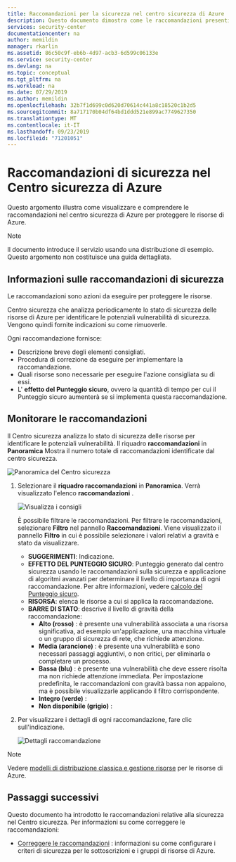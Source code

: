 ```yaml
---
title: Raccomandazioni per la sicurezza nel centro sicurezza di Azure | Microsoft Docs
description: Questo documento dimostra come le raccomandazioni presenti nel Centro sicurezza di Azure facilitino la protezione delle risorse di Azure e garantiscano la conformità ai criteri di sicurezza.
services: security-center
documentationcenter: na
author: memildin
manager: rkarlin
ms.assetid: 86c50c9f-eb6b-4d97-acb3-6d599c06133e
ms.service: security-center
ms.devlang: na
ms.topic: conceptual
ms.tgt_pltfrm: na
ms.workload: na
ms.date: 07/29/2019
ms.author: memildin
ms.openlocfilehash: 32b7f1d699c0d620d70614c441a8c18520c1b2d5
ms.sourcegitcommit: 8a717170b04df64bd1ddd521e899ac7749627350
ms.translationtype: MT
ms.contentlocale: it-IT
ms.lasthandoff: 09/23/2019
ms.locfileid: "71201051"
---
```

# <a name="security-recommendations-in-azure-security-center"></a>Raccomandazioni di sicurezza nel Centro sicurezza di Azure 
Questo argomento illustra come visualizzare e comprendere le raccomandazioni nel centro sicurezza di Azure per proteggere le risorse di Azure.

> [!NOTE]
> Il documento introduce il servizio usando una distribuzione di esempio.  Questo argomento non costituisce una guida dettagliata.
>

## <a name="what-are-security-recommendations"></a>Informazioni sulle raccomandazioni di sicurezza

Le raccomandazioni sono azioni da eseguire per proteggere le risorse.

Centro sicurezza che analizza periodicamente lo stato di sicurezza delle risorse di Azure per identificare le potenziali vulnerabilità di sicurezza. Vengono quindi fornite indicazioni su come rimuoverle.

Ogni raccomandazione fornisce:

- Descrizione breve degli elementi consigliati.
- Procedura di correzione da eseguire per implementare la raccomandazione. <!-- In some cases, one-click remediation is available. -->
- Quali risorse sono necessarie per eseguire l'azione consigliata su di essi.
- L' **effetto del Punteggio sicuro**, ovvero la quantità di tempo per cui il Punteggio sicuro aumenterà se si implementa questa raccomandazione.

## Monitorare le raccomandazioni<a name="monitor-recommendations"></a>

Il Centro sicurezza analizza lo stato di sicurezza delle risorse per identificare le potenziali vulnerabilità. Il riquadro **raccomandazioni** in **Panoramica** Mostra il numero totale di raccomandazioni identificate dal centro sicurezza.

![Panoramica del Centro sicurezza](./media/security-center-recommendations/asc-overview.png)

1. Selezionare il **riquadro raccomandazioni** in **Panoramica**. Verrà visualizzato l'elenco **raccomandazioni** .

      ![Visualizza i consigli](./media/security-center-recommendations/view-recommendations.png)

    È possibile filtrare le raccomandazioni. Per filtrare le raccomandazioni, selezionare **Filtro** nel pannello **Raccomandazioni**. Viene visualizzato il pannello **Filtro** in cui è possibile selezionare i valori relativi a gravità e stato da visualizzare.

   * **SUGGERIMENTI**: Indicazione.
   * **EFFETTO DEL PUNTEGGIO SICURO**: Punteggio generato dal centro sicurezza usando le raccomandazioni sulla sicurezza e applicazione di algoritmi avanzati per determinare il livello di importanza di ogni raccomandazione. Per altre informazioni, vedere [calcolo del Punteggio sicuro](security-center-secure-score.md#secure-score-calculation).
   * **RISORSA**: elenca le risorse a cui si applica la raccomandazione.
   * **BARRE DI STATO**:  descrive il livello di gravità della raccomandazione:
       * **Alto (rosso)** : è presente una vulnerabilità associata a una risorsa significativa, ad esempio un'applicazione, una macchina virtuale o un gruppo di sicurezza di rete, che richiede attenzione.
       * **Media (arancione)** : è presente una vulnerabilità e sono necessari passaggi aggiuntivi, o non critici, per eliminarla o completare un processo.
       * **Bassa (blu)** : è presente una vulnerabilità che deve essere risolta ma non richiede attenzione immediata. Per impostazione predefinita, le raccomandazioni con gravità bassa non appaiono, ma è possibile visualizzarle applicando il filtro corrispondente. 
       * **Integro (verde)** :
       * **Non disponibile (grigio)** :

1. Per visualizzare i dettagli di ogni raccomandazione, fare clic sull'indicazione.

    ![Dettagli raccomandazione](./media/security-center-recommendations/recommendation-details.png)

>[!NOTE] 
> Vedere [modelli di distribuzione classica e gestione risorse](../azure-classic-rm.md) per le risorse di Azure.
 
## <a name="next-steps"></a>Passaggi successivi

Questo documento ha introdotto le raccomandazioni relative alla sicurezza nel Centro sicurezza. Per informazioni su come correggere le raccomandazioni:

* [Correggere le raccomandazioni](security-center-remediate-recommendations.md) : informazioni su come configurare i criteri di sicurezza per le sottoscrizioni e i gruppi di risorse di Azure.

